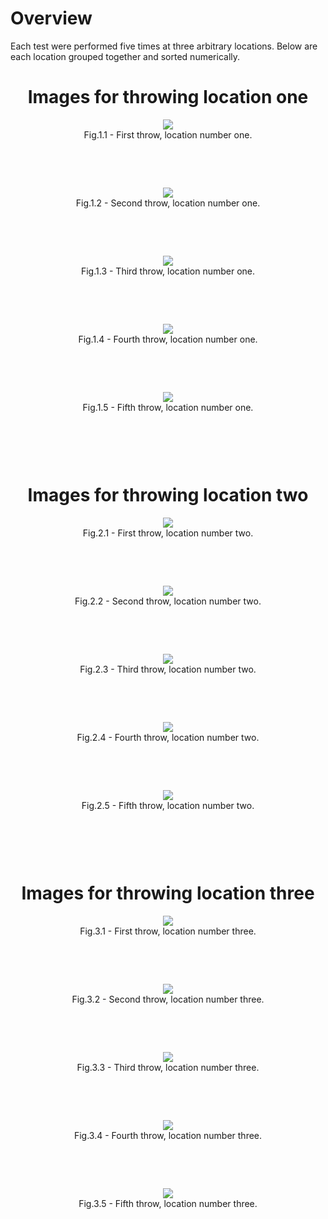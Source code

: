 <h1>Overview</h1>
Each test were performed five times at three arbitrary locations. 
Below are each location grouped together and sorted numerically.

<div align="center">
<h1> Images for throwing location one </h1>

<div style="padding-bottom: 25px;">
<img src="Position1/BOX_1_POS_1_1.png"/>
<br />
 <figcaption>Fig.1.1 - First throw, location number one.</figcaption>
<br /> <br /> <br />
</div>

<div style="padding-bottom: 25px;">
<img src="Position1/BOX_1_POS_1_2.png"/>
<br />
 <figcaption>Fig.1.2 - Second throw, location number one.</figcaption>
<br /> <br /> <br />
</div>

<div style="padding-bottom: 25px;">
<img src="Position1/BOX_1_POS_1_3.png"/>
<br />
 <figcaption>Fig.1.3 - Third throw, location number one.</figcaption>
<br /> <br /> <br />
</div>

<div style="padding-bottom: 25px;">
<img src="Position1/BOX_1_POS_1_4.png"/>
<br />
 <figcaption>Fig.1.4 - Fourth throw, location number one.</figcaption>
<br /> <br /> <br />
</div>

<div style="padding-bottom: 25px;">
<img src="Position1/BOX_1_POS_1_5.png"/>
<br />
 <figcaption>Fig.1.5 - Fifth throw, location number one.</figcaption>
<br /> <br /> <br />
</div>



<div align="center">

<h1> Images for throwing location two </h1>

<div style="padding-bottom: 25px;">
<img src="Position2/BOX_1_POS_2_1.png"/>
<br />
 <figcaption>Fig.2.1 - First throw, location number two.</figcaption>
<br /> <br /> <br />
</div>

<div style="padding-bottom: 25px;">
<img src="Position2/BOX_1_POS_2_2.png"/>
<br />
 <figcaption>Fig.2.2 - Second throw, location number two.</figcaption>
<br /> <br /> <br />
</div>

<div style="padding-bottom: 25px;">
<img src="Position2/BOX_1_POS_2_3.png"/>
<br />
 <figcaption>Fig.2.3 - Third throw, location number two.</figcaption>
<br /> <br /> <br />
</div>

<div style="padding-bottom: 25px;">
<img src="Position2/BOX_1_POS_2_4.png"/>
<br />
 <figcaption>Fig.2.4 - Fourth throw, location number two.</figcaption>
<br /> <br /> <br />
</div>

<div style="padding-bottom: 25px;">
<img src="Position2/BOX_1_POS_2_5.png"/>
<br />
 <figcaption>Fig.2.5 - Fifth throw, location number two.</figcaption>
<br /> <br /> <br />
</div>


<div align="center">

<h1> Images for throwing location three </h1>

<div style="padding-bottom: 25px;">
<img src="Position3/BOX_1_POS_3_1.png"/>
<br />
 <figcaption>Fig.3.1 - First throw, location number three.</figcaption>
<br /> <br /> <br />
</div>

<div style="padding-bottom: 25px;">
<img src="Position3/BOX_1_POS_3_2.png"/>
<br />
 <figcaption>Fig.3.2 - Second throw, location number three.</figcaption>
<br /> <br /> <br />
</div>

<div style="padding-bottom: 25px;">
<img src="Position3/BOX_1_POS_3_3.png"/>
<br />
 <figcaption>Fig.3.3 - Third throw, location number three.</figcaption>
<br /> <br /> <br />
</div>

<div style="padding-bottom: 25px;">
<img src="Position3/BOX_1_POS_3_4.png"/>
<br />
 <figcaption>Fig.3.4 - Fourth throw, location number three.</figcaption>
<br /> <br /> <br />
</div>

<div style="padding-bottom: 25px;">
<img src="Position3/BOX_1_POS_3_5.png"/>
<br />
 <figcaption>Fig.3.5 - Fifth throw, location number three.</figcaption>
<br /> <br /> <br />
</div>
